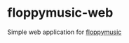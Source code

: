 # floppymusic-web

Simple web application for [floppymusic](https://github.com/Kingdread/floppymusic)
